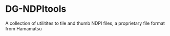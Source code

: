DG-NDPItools
============

A collection of utilitites to tile and thumb NDPI files, a proprietary file format from Hamamatsu